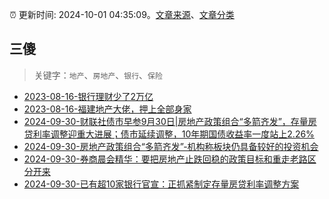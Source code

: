 :alarm_clock: 更新时间: 2024-10-01 04:35:09。[文章来源](/README.md)、[文章分类](/TAGS.md)

## 三傻


> 关键字：`地产`、`房地产`、`银行`、`保险`



- [2023-08-16-银行理财少了2万亿](https://www.aicaijing.com.cn/article/18565) 
- [2023-08-16-福建地产大佬，押上全部身家](https://www.aicaijing.com.cn/article/18567) 
- [2024-09-30-财联社债市早参9月30日|房地产政策组合“多箭齐发”，存量房贷利率调整迎重大进展；债市延续调整，10年期国债收益率一度站上2.26%](https://www.cls.cn/detail/1813759) 
- [2024-09-30-房地产政策组合“多箭齐发”-机构称板块仍具备较好的投资机会](https://www.cls.cn/detail/1813708) 
- [2024-09-30-券商晨会精华：要把房地产止跌回稳的政策目标和重走老路区分开来](https://www.cls.cn/detail/1813736) 
- [2024-09-30-已有超10家银行官宣：正抓紧制定存量房贷利率调整方案](https://www.cls.cn/detail/1814032) 
